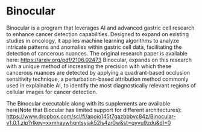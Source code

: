 # Binocular
Binocular is a program that leverages AI and advanced gastric cell research to enhance cancer detection capabilities. Designed to expand on existing studies in oncology, it applies machine learning algorithms to analyze intricate patterns and anomalies within gastric cell data, facilitating the detection of cancerous nuances. The original research paper is available here: https://arxiv.org/pdf/2106.02473
Binocular, expands on this research with a unique method of increasing the precision with which these cancerous nuances are detected by applying a quadrant-based occlusion sensitivity technique, a perturbation-based attribution method commonly used in explainable AI, to identify the most diagnostically relevant regions of cellular images for cancer detection.

The Binocular executable along with its supplements are available here(Note that Biocular has limited support for different architectures): https://www.dropbox.com/scl/fi/apoio145t7gazbbbvc84z/Binocular-v1.0.1.zip?rlkey=xxmhaywhqntsyjak52ls4zr0w&st=qyvu9zdu&dl=0
